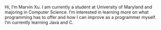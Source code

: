 Hi, I’m Marvin Xu. I am currently a student at University of Maryland and majoring in Computer Science. 
I’m interested in learning more on what programming has to offer and how I can improve as a programmer myself. 
I’m currently learning Java and C.


<!---
nivram76/nivram76 is a ✨ special ✨ repository because its `README.md` (this file) appears on your GitHub profile.
You can click the Preview link to take a look at your changes.
--->
